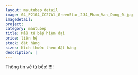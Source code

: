 ```yaml
---
layout: mautubep_detail
image: 04_P2104_CC27A1_GreenStar_234_Pham_Van_Dong_0.jpg
imagedetail:
project:
category: mautubep
title: Mẫu tủ bếp hiện đại
price: liên hệ
stock: đặt hàng
sizes: Kích thước theo đặt hàng
description: |
---
```

Thông tin về tủ bếp!!!!!!
